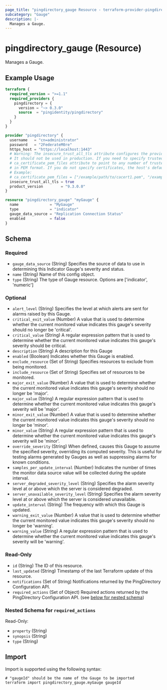 ```yaml
---
page_title: "pingdirectory_gauge Resource - terraform-provider-pingdirectory"
subcategory: "Gauge"
description: |-
  Manages a Gauge.
---
```


# pingdirectory_gauge (Resource)

Manages a Gauge.

## Example Usage

```terraform
terraform {
  required_version = ">=1.1"
  required_providers {
    pingdirectory = {
      version = "~> 0.3.0"
      source  = "pingidentity/pingdirectory"
    }
  }
}

provider "pingdirectory" {
  username   = "cn=administrator"
  password   = "2FederateM0re"
  https_host = "https://localhost:1443"
  # Warning: The insecure_trust_all_tls attribute configures the provider to trust any certificate presented by the PingDirectory server.
  # It should not be used in production. If you need to specify trusted CA certificates, use the
  # ca_certificate_pem_files attribute to point to any number of trusted CA certificate files
  # in PEM format. If you do not specify certificates, the host's default root CA set will be used.
  # Example:
  # ca_certificate_pem_files = ["/example/path/to/cacert1.pem", "/example/path/to/cacert2.pem"]
  insecure_trust_all_tls = true
  product_version        = "9.3.0.0"
}

resource "pingdirectory_gauge" "myGauge" {
  name              = "MyGauge"
  type              = "indicator"
  gauge_data_source = "Replication Connection Status"
  enabled           = false
}
```

<!-- schema generated by tfplugindocs -->
## Schema

### Required

- `gauge_data_source` (String) Specifies the source of data to use in determining this Indicator Gauge's severity and status.
- `name` (String) Name of this config object.
- `type` (String) The type of Gauge resource. Options are ['indicator', 'numeric']

### Optional

- `alert_level` (String) Specifies the level at which alerts are sent for alarms raised by this Gauge.
- `critical_exit_value` (Number) A value that is used to determine whether the current monitored value indicates this gauge's severity should no longer be 'critical'.
- `critical_value` (String) A regular expression pattern that is used to determine whether the current monitored value indicates this gauge's severity should be critical.
- `description` (String) A description for this Gauge
- `enabled` (Boolean) Indicates whether this Gauge is enabled.
- `exclude_resource` (Set of String) Specifies resources to exclude from being monitored.
- `include_resource` (Set of String) Specifies set of resources to be monitored.
- `major_exit_value` (Number) A value that is used to determine whether the current monitored value indicates this gauge's severity should no longer be 'major'.
- `major_value` (String) A regular expression pattern that is used to determine whether the current monitored value indicates this gauge's severity will be 'major'.
- `minor_exit_value` (Number) A value that is used to determine whether the current monitored value indicates this gauge's severity should no longer be 'minor'.
- `minor_value` (String) A regular expression pattern that is used to determine whether the current monitored value indicates this gauge's severity will be 'minor'.
- `override_severity` (String) When defined, causes this Gauge to assume the specified severity, overriding its computed severity. This is useful for testing alarms generated by Gauges as well as suppressing alarms for known conditions.
- `samples_per_update_interval` (Number) Indicates the number of times the monitor data source value will be collected during the update interval.
- `server_degraded_severity_level` (String) Specifies the alarm severity level at or above which the server is considered degraded.
- `server_unavailable_severity_level` (String) Specifies the alarm severity level at or above which the server is considered unavailable.
- `update_interval` (String) The frequency with which this Gauge is updated.
- `warning_exit_value` (Number) A value that is used to determine whether the current monitored value indicates this gauge's severity should no longer be 'warning'.
- `warning_value` (String) A regular expression pattern that is used to determine whether the current monitored value indicates this gauge's severity will be 'warning'.

### Read-Only

- `id` (String) The ID of this resource.
- `last_updated` (String) Timestamp of the last Terraform update of this resource.
- `notifications` (Set of String) Notifications returned by the PingDirectory Configuration API.
- `required_actions` (Set of Object) Required actions returned by the PingDirectory Configuration API. (see [below for nested schema](#nestedatt--required_actions))

<a id="nestedatt--required_actions"></a>
### Nested Schema for `required_actions`

Read-Only:

- `property` (String)
- `synopsis` (String)
- `type` (String)

## Import

Import is supported using the following syntax:

```shell
# "gaugeId" should be the name of the Gauge to be imported
terraform import pingdirectory_gauge.myGauge gaugeId
```

